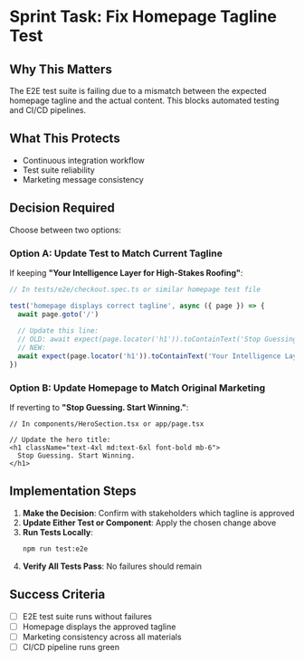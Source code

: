 # Sprint Task: Fix Homepage Tagline Test

## Why This Matters
The E2E test suite is failing due to a mismatch between the expected homepage tagline and the actual content. This blocks automated testing and CI/CD pipelines.

## What This Protects
- Continuous integration workflow
- Test suite reliability
- Marketing message consistency

## Decision Required
Choose between two options:

### Option A: Update Test to Match Current Tagline
If keeping **"Your Intelligence Layer for High-Stakes Roofing"**:

```typescript
// In tests/e2e/checkout.spec.ts or similar homepage test file

test('homepage displays correct tagline', async ({ page }) => {
  await page.goto('/')
  
  // Update this line:
  // OLD: await expect(page.locator('h1')).toContainText('Stop Guessing. Start Winning.')
  // NEW:
  await expect(page.locator('h1')).toContainText('Your Intelligence Layer for High-Stakes Roofing')
})
```

### Option B: Update Homepage to Match Original Marketing
If reverting to **"Stop Guessing. Start Winning."**:

```tsx
// In components/HeroSection.tsx or app/page.tsx

// Update the hero title:
<h1 className="text-4xl md:text-6xl font-bold mb-6">
  Stop Guessing. Start Winning.
</h1>
```

## Implementation Steps

1. **Make the Decision**: Confirm with stakeholders which tagline is approved
2. **Update Either Test or Component**: Apply the chosen change above
3. **Run Tests Locally**: 
   ```bash
   npm run test:e2e
   ```
4. **Verify All Tests Pass**: No failures should remain

## Success Criteria
- [ ] E2E test suite runs without failures
- [ ] Homepage displays the approved tagline
- [ ] Marketing consistency across all materials
- [ ] CI/CD pipeline runs green